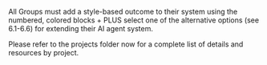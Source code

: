 All Groups must add a style-based outcome to their system using  the numbered, colored blocks + PLUS select one of the alternative options (see 6.1-6.6) for extending their AI agent system.

Please refer to the projects folder now for a complete list of details and resources by project.
